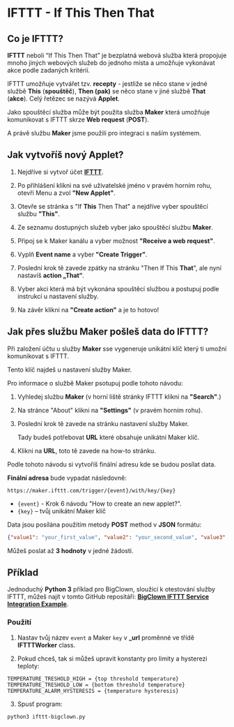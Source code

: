 # IFTTT - If This Then That

<!-- toc -->

## Co je IFTTT?

**IFTTT** neboli “If This Then That” je bezplatná webová služba která propojuje mnoho jiných webových služeb do jednoho místa a umožňuje vykonávat akce podle zadaných kritérií.

IFTTT umožňuje vytvářet tzv. **recepty** - jestliže se něco stane v jedné službě **This** (**spouštěč**), **Then (pak)** se něco stane v jiné službě **That** (**akce**).
Celý řetězec se nazývá **Applet**.

Jako spouštěcí služba může být použita služba **Maker** která umožňuje komunikovat s IFTTT skrze **Web request** (**POST**).

A právě službu **Maker** jsme použili pro integraci s naším systémem.


## Jak vytvoříš nový Applet?

1. Nejdříve si vytvoř účet [**IFTTT**](https://ifttt.com).

2. Po přihlášení klikni na své uživatelské jméno v pravém horním rohu, otevři Menu a zvol **"New Applet"**.

3. Otevře se stránka s "If **This** Then That" a nejdříve vyber spouštěcí službu **"This"**.

4. Ze seznamu dostupných služeb vyber jako spouštěcí službu **Maker**.

5. Připoj se k Maker kanálu a vyber možnost **"Receive a web request"**.

6. Vyplň **Event name** a vyber **"Create Trigger"**.

7. Poslední krok tě zavede zpátky na stránku "Then If This **That**", ale nyní nastavíš **action „That“**.

8. Vyber akci která má být vykonána spouštěcí službou a postupuj podle instrukcí u nastavení služby.

9. Na závěr klikni na **"Create action"** a je to hotovo!


## Jak přes službu Maker pošleš data do IFTTT?

Při založení účtu u služby **Maker** sse vygeneruje unikátní klíč který ti umožní komunikovat s IFTTT.

Tento klíč najdeš u nastavení služby Maker.

Pro informace o službě Maker psotupuj podle tohoto návodu:

1. Vyhledej službu **Maker** (v horní liště stránky IFTTT klikni na **"Search"**.)

2. Na stránce "About" klikni na **"Settings"** (v pravém horním rohu).

3. Poslední krok tě zavede na stránku nastavení služby Maker.

   Tady budeš potřebovat **URL** které obsahuje unikátní Maker klíč.

4. Klikni na **URL**, toto tě zavede na how-to stránku.

Podle tohoto návodu si vytvoříš finální adresu kde se budou posílat data.

**Finální adresa** bude vypadat následovně:

`https://maker.ifttt.com/trigger/{event}/with/key/{key}`

* `{event}` - Krok 6 návodu "How to create an new applet?".
* `{key}` – tvůj unikátní Maker klíč

Data jsou posílána použitím metody **POST** method v **JSON** formátu:

```json
{"value1": "your_first_value", "value2": "your_second_value", "value3": "your_third_value"}
```

Můžeš poslat až **3 hodnoty** v jedné žádosti.


## Příklad

Jednoduchý **Python 3** příklad pro BigClown, sloužící k otestování služby IFTTT, můžeš najít v tomto GitHub repositáři: [**BigClown IFTTT Service Integration Example**](https://github.com/bigclownlabs/bc-ifttt).


### Použití

1. Nastav tvůj název `event` a Maker `key` v **_url** proměnné ve třídě **IFTTTWorker** class.

2. Pokud chceš, tak si můžeš upravit konstanty pro limity a hysterezi teploty:

```python3
TEMPERATURE_TRESHOLD_HIGH = {top threshold temperature}
TEMPERATURE_TRESHOLD_LOW = {bottom threshold temperature}
TEMPERATURE_ALARM_HYSTERESIS = {temperature hysteresis}
```

3. Spusť program:

`python3 ifttt-bigclown.py`
